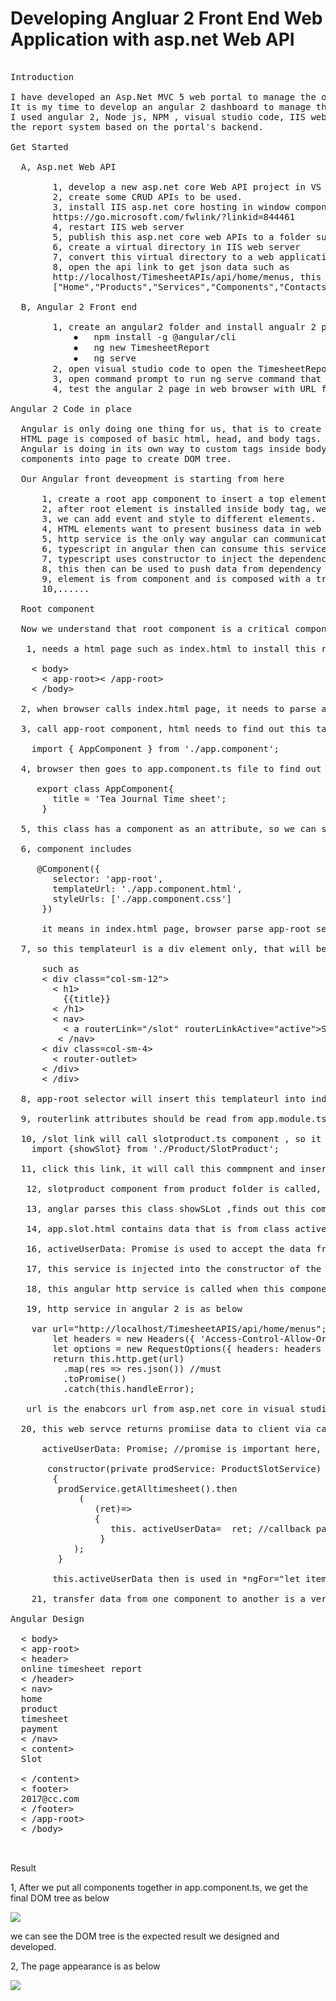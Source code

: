 # Developing Angluar 2 Front End Web Application with asp.net Web API 
<pre>

Introduction

I have developed an Asp.Net MVC 5 web portal to manage the online timesheet, inventory, and wage payment for my family business. Now, 
It is my time to develop an angular 2 dashboard to manage the timesheet, cash flow, and wage payment for this timesheet system. 
I used angular 2, Node js, NPM , visual studio code, IIS web server, and asp.net Web API2 in visual studio 2017 to develop 
the report system based on the portal's backend.

Get Started

  A, Asp.net Web API

        1, develop a new asp.net core Web API project in VS 2017
        2, create some CRUD APIs to be used.
        3, install IIS asp.net core hosting in window component as below
        https://go.microsoft.com/fwlink/?linkid=844461
        4, restart IIS web server 
        5, publish this asp.net core web APIs to a folder such as publishoutput
        6, create a virtual directory in IIS web server
        7, convert this virtual directory to a web application
        8, open the api link to get json data such as 
        http://localhost/TimesheetAPIs/api/home/menus, this will return 
        ["Home","Products","Services","Components","Contacts"]

  B, Angular 2 Front end

        1, create an angular2 folder and install angualr 2 project template with npm command as below
            ⦁	npm install -g @angular/cli
            ⦁	ng new TimesheetReport
            ⦁	ng serve
        2, open visual studio code to open the TimesheetReport angular 2 project for coding
        3, open command prompt to run ng serve command that can watch the change I made in visual studio code 
        4, test the angular 2 page in web browser with URL from ng serve such as http://localhost:4200 

Angular 2 Code in place

  Angular is only doing one thing for us, that is to create HTML element and generate a DOM tree as HTMLin angular way.
  HTML page is composed of basic html, head, and body tags. Inside body tag we can add any elements to generate a page. 
  Angular is doing in its own way to custom tags inside body tags such as <app-root></app-root> and then bring all child 
  components into page to create DOM tree. 

  Our Angular front deveopment is starting from here

      1, create a root app component to insert a top element app-root next to body tag.
      2, after root element is installed inside body tag, we need to install other html elements inside this root angular component
      3, we can add event and style to different elements. 
      4, HTML elements want to present business data in web page, angular invents http servce to get data from local and remote data              resources such as files and databases. 
      5, http service is the only way angular can communicate with database on the web.
      6, typescript in angular then can consume this service via component object
      7, typescript uses constructor to inject the dependency into javascript
      8, this then can be used to push data from dependency into component to present data in page.
      9, element is from component and is composed with a tree structure, top branch can see lower branch, lower branch can emit data to          higher branch
      10,......

  Root component

  Now we understand that root component is a critical component we can get started angualr from here, developing root component needs to   build all necessary enironment to generate this root component inside html body tag. so what the enviorment for angular 2 is ?
 
   1, needs a html page such as index.html to install this root element 
   
    < body>
      < app-root>< /app-root>
    < /body>

  2, when browser calls index.html page, it needs to parse app-root selector.

  3, call app-root component, html needs to find out this tag from app.module.ts file, where we import all components including the top      level component such as 
    
    import { AppComponent } from './app.component';

  4, browser then goes to app.component.ts file to find out the AppComonent class
     
     export class AppComponent{
        title = 'Tea Journal Time sheet';
      }

  5, this class has a component as an attribute, so we can say appcomponent is a top-component

  6, component includes
     
     @Component({
        selector: 'app-root',
        templateUrl: './app.component.html',
        styleUrls: ['./app.component.css']
      })
      
      it means in index.html page, browser parse app-root selector and comes here to open tempate url and add style in

  7, so this templateurl is a div element only, that will be embedded into index.html page
  
      such as 
      < div class="col-sm-12">
        < h1>
          {{title}}
        < /h1>
        < nav>
          < a routerLink="/slot" routerLinkActive="active">Slot< /a>
         < /nav>
      < div class=col-sm-4>
        < router-outlet></router-outlet>
      < /div>
      < /div>
      
  8, app-root selector will insert this templateurl into index.html page,  it finds the title value from appcomponent class and embed        the content into the <router - outlet> to host routerlink content

  9, routerlink attributes should be read from app.module.ts top level module to see which compnent is linked and clicked, then this          componet content can be inserted into router-outlet

  10, /slot link will call slotproduct.ts component , so it goes to app.module.ts to find this component, such as 
    import {showSlot} from './Product/SlotProduct';

  11, click this link, it will call this commpnent and insert it into router-outlet in index.html page
 
   12, slotproduct component from product folder is called, it will check this from app.module.ts, 

   13, anglar parses this class showSLot ,finds out this component selector, <slot-prod>,  it will insert app.slot.html into router-            outlet

   14, app.slot.html contains data that is from class activeUserData: Promise<string[]>; 

   16, activeUserData: Promise<string[]> is used to accept the data from service

   17, this service is injected into the constructor of the class

   18, this angular http service is called when this componet is called and the related class is constructued. class returns promise             data 

   19, http service in angular 2 is as below

    var url="http://localhost/TimesheetAPIS/api/home/menus"; 
        let headers = new Headers({ 'Access-Control-Allow-Origin': '*', 'Access-Control-Allow-Headers':'*','Access-Control-Allow-               Methods': 'GET,PUT,POST,DELETE,PATCH,OPTIONS' });
        let options = new RequestOptions({ headers: headers });
        return this.http.get(url)
          .map(res => res.json()) //must
          .toPromise()
          .catch(this.handleError);

   url is the enabcors url from asp.net core in visual studio 2017

  20, this web servce returns promiise data to client via callback function

      activeUserData: Promise<string[]>; //promise is important here, so we can return data as json
       
       constructor(private prodService: ProductSlotService) 
        { 
         prodService.getAlltimesheet().then
             (
                (ret)=>
                {
                   this. activeUserData=  ret; //callback pass data to promise 
                 }
            );
         }
         
        this.activeUserData then is used in *ngFor="let item ofactiveUserData" to present the data.

    21, transfer data from one component to another is a very topic in angular 2, you need to define a variable in higher level of the tree , then you can send data from one lower tree to higher tree, pass this data to another variable in another lower component.
 
Angular Design

  < body>
  < app-root>
  < header>
  online timesheet report
  < /header>
  < nav>
  home
  product
  timesheet
  payment
  < /nav>
  < content>
  <a routerlink="/slot">Slot</a>
  <router-outlet></router-outlet>
  < /content>
  < footer>
  2017@cc.com
  < /footer>
  < /app-root> 
  < /body>
  
  </pre>
  
Result

  1, After we put all components together in app.component.ts, we get the final DOM tree as below

<img src="https://github.com/davidlizhonghuang/NG2CLIAspNetWebAPI/blob/master/as3.png">

  we can see the DOM tree is the expected result we designed and developed. 

  2, The page appearance is as below

<img src="https://github.com/davidlizhonghuang/NG2CLIAspNetWebAPI/blob/master/as4.png">
 





